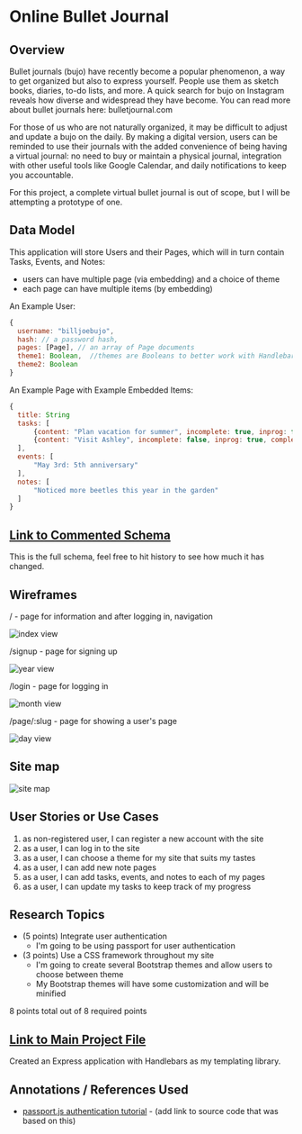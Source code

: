 # Online Bullet Journal 

## Overview

Bullet journals (bujo) have recently become a popular phenomenon, a way to get organized but also to express yourself. People use them as sketch books, diaries, to-do lists, and more. A quick search for bujo on Instagram reveals how diverse and widespread they have become. You can read more about bullet journals here: bulletjournal.com

For those of us who are not naturally organized, it may be difficult to adjust and update a bujo on the daily. By making a digital version, users can be reminded to use their journals with the added convenience of being having a virtual journal: no need to buy or maintain a physical journal, integration with other useful tools like Google Calendar, and daily notifications to keep you accountable.

For this project, a complete virtual bullet journal is out of scope, but I will be attempting a prototype of one.

## Data Model

This application will store Users and their Pages, which will in turn contain Tasks, Events, and Notes: 

* users can have multiple page (via embedding) and a choice of theme
* each page can have multiple items (by embedding)

An Example User:

```javascript
{
  username: "billjoebujo",
  hash: // a password hash,
  pages: [Page], // an array of Page documents
  theme1: Boolean,  //themes are Booleans to better work with Handlebars
  theme2: Boolean 
}
```

An Example Page with Example Embedded Items:

```javascript
{
  title: String
  tasks: [
      {content: "Plan vacation for summer", incomplete: true, inprog: false, completed: false}
      {content: "Visit Ashley", incomplete: false, inprog: true, completed: true}
  ],
  events: [
      "May 3rd: 5th anniversary"
  ], 
  notes: [
      "Noticed more beetles this year in the garden"
  ]
}
```

## [Link to Commented Schema](./src/db.js) 

This is the full schema, feel free to hit history to see how much it has changed.

## Wireframes

/ - page for information and after logging in, navigation

![index view](documentation/index.png)

/signup - page for signing up

![year view](documentation/year.png)

/login - page for logging in

![month view](documentation/year-month.png)

/page/:slug - page for showing a user's page

![day view](documentation/year-month-day.png)

## Site map

![site map](documentation/site_map.jpg)

## User Stories or Use Cases

1. as non-registered user, I can register a new account with the site
2. as a user, I can log in to the site
3. as a user, I can choose a theme for my site that suits my tastes
4. as a user, I can add new note pages
5. as a user, I can add tasks, events, and notes to each of my pages
6. as a user, I can update my tasks to keep track of my progress

## Research Topics

* (5 points) Integrate user authentication
    * I'm going to be using passport for user authentication
* (3 points) Use a CSS framework throughout my site
    * I'm going to create several Bootstrap themes and allow users to choose between theme
    * My Bootstrap themes will have some customization and will be minified

8 points total out of 8 required points

## [Link to Main Project File](app.js) 

Created an Express application with Handlebars as my templating library.

## Annotations / References Used

* [passport.js authentication tutorial](https://scotch.io/tutorials/easy-node-authentication-setup-and-local) - (add link to source code that was based on this)
